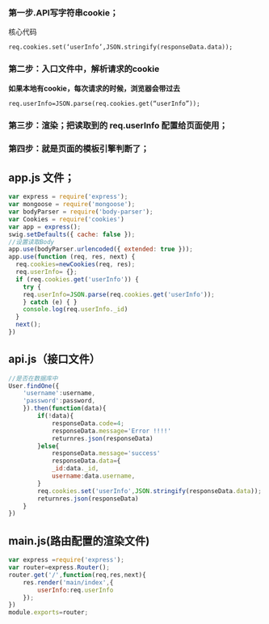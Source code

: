### 第一步.API写字符串cookie；

核心代码

```
req.cookies.set(‘userInfo’,JSON.stringify(responseData.data));
```
### 第二步：入口文件中，解析请求的cookie

**如果本地有cookie，每次请求的时候，浏览器会带过去**

```
req.userInfo=JSON.parse(req.cookies.get(“userInfo”));
```

### 第三步：渲染；把读取到的 req.userInfo 配置给页面使用；

### 第四步：就是页面的模板引擎判断了；


## app.js 文件；

```javascript
var express = require('express');
var mongoose = require('mongoose');
var bodyParser = require('body-parser');
var Cookies = require('cookies')
var app = express();
swig.setDefaults({ cache: false });
//设置读取Body
app.use(bodyParser.urlencoded({ extended: true }));
app.use(function (req, res, next) {
  req.cookies=newCookies(req, res);
  req.userInfo= {};
  if (req.cookies.get('userInfo')) {
    try {
    req.userInfo=JSON.parse(req.cookies.get('userInfo'));
    } catch (e) { }
    console.log(req.userInfo._id)
  }
  next();
})
```

## api.js（接口文件）
```javascript
//是否在数据库中
User.findOne({
    'username':username,
    'password':password,
    }).then(function(data){
        if(!data){
            responseData.code=4;
            responseData.message='Error !!!!'
            returnres.json(responseData)
        }else{
            responseData.message='success'
            responseData.data={
            _id:data._id,
            username:data.username,
        }
        req.cookies.set('userInfo',JSON.stringify(responseData.data));
        returnres.json(responseData)
    }
})
```
## main.js(路由配置的渲染文件)

```javascript
var express =require('express');
var router=express.Router();
router.get('/',function(req,res,next){
    res.render('main/index',{
        userInfo:req.userInfo
    });
})
module.exports=router;
```






